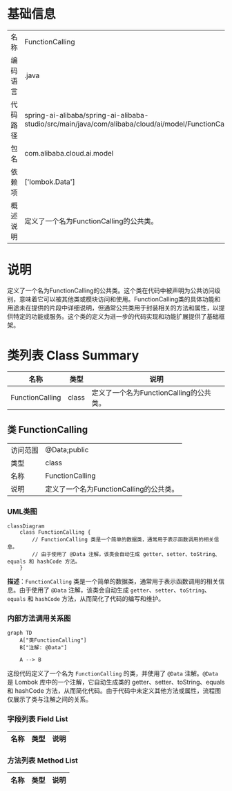 # 基础信息

|      |      |
|------|------|
| 名称 | FunctionCalling |
| 编码语言 | .java |
| 代码路径 | spring-ai-alibaba/spring-ai-alibaba-studio/src/main/java/com/alibaba/cloud/ai/model/FunctionCalling.java |
| 包名 | com.alibaba.cloud.ai.model |
| 依赖项 | ['lombok.Data'] |
| 概述说明 | 定义了一个名为FunctionCalling的公共类。 |

# 说明

定义了一个名为FunctionCalling的公共类。这个类在代码中被声明为公共访问级别，意味着它可以被其他类或模块访问和使用。FunctionCalling类的具体功能和用途未在提供的片段中详细说明，但通常公共类用于封装相关的方法和属性，以提供特定的功能或服务。这个类的定义为进一步的代码实现和功能扩展提供了基础框架。

# 类列表 Class Summary

| 名称   | 类型  | 说明 |
|-------|------|-------------|
| FunctionCalling | class | 定义了一个名为FunctionCalling的公共类。 |



## 类 FunctionCalling

|      |      |
|------|------|
| 访问范围 | @Data;public |
| 类型 | class |
| 名称 | FunctionCalling |
| 说明 | 定义了一个名为FunctionCalling的公共类。 |


### UML类图

```mermaid
classDiagram
    class FunctionCalling {
        // FunctionCalling 类是一个简单的数据类，通常用于表示函数调用的相关信息。
        // 由于使用了 @Data 注解，该类会自动生成 getter、setter、toString、equals 和 hashCode 方法。
    }
```

**描述**：`FunctionCalling` 类是一个简单的数据类，通常用于表示函数调用的相关信息。由于使用了 `@Data` 注解，该类会自动生成 `getter`、`setter`、`toString`、`equals` 和 `hashCode` 方法，从而简化了代码的编写和维护。


### 内部方法调用关系图

```mermaid
graph TD
    A["类FunctionCalling"]
    B["注解: @Data"]
    
    A --> B
```

这段代码定义了一个名为 `FunctionCalling` 的类，并使用了 `@Data` 注解。`@Data` 是 Lombok 库中的一个注解，它自动生成类的 getter、setter、toString、equals 和 hashCode 方法，从而简化代码。由于代码中未定义其他方法或属性，流程图仅展示了类与注解之间的关系。

### 字段列表 Field List

| 名称  | 类型  | 说明 |
|-------|-------|------|

### 方法列表 Method List

| 名称  | 类型  | 说明 |
|-------|-------|------|




